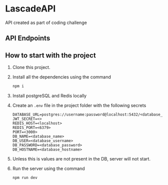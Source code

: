 # LascadeAPI
API created as part of coding challenge

## API Endpoints 

## How to start with the project
1. Clone this project.
2. Install all the dependencies using the command
    
    ```bash
    npm i
    ```
3. Install postgreSQL and Redis locally
4. Create an `.env` file in the project folder with the following secrets
    
    ```env
    DATABASE_URL=postgres://username:password@localhost:5432/<database_name>
    JWT_SECRET=<>
    REDIS_HOST=<localhost>
    REDIS_PORT=<6379>
    PORT=<3000>
    DB_NAME=<database_name>
    DB_USER=<database_username>
    DB_PASSWORD=<database_password>
    DB_HOSTNAME=<database_hostname>
    ```
5. Unless this is values are not present in the DB, server will not start.
6. Run the server using the command
    ```bash
    npm run dev
    ```
